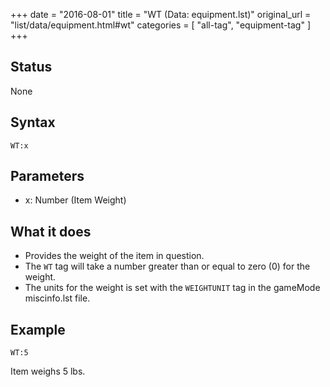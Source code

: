 +++
date = "2016-08-01"
title = "WT (Data: equipment.lst)"
original_url = "list/data/equipment.html#wt"
categories = [ "all-tag", "equipment-tag" ]
+++

## Status

None

## Syntax

`WT:x`

## Parameters

-   x: Number (Item Weight)



What it does
------------

-   Provides the weight of the item in question.
-   The `WT` tag will take a number greater than or equal to zero (0)
    for the weight.
-   The units for the weight is set with the `WEIGHTUNIT` tag in the
    gameMode <span class="lstfile"> miscinfo.lst </span> file.

Example
-------

`WT:5`

Item weighs 5 lbs.

